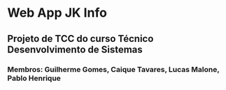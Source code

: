 # Web App JK Info
## Projeto de TCC do curso Técnico Desenvolvimento de Sistemas

### Membros: Guilherme Gomes, Caique Tavares, Lucas Malone, Pablo Henrique
